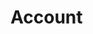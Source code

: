 # Account

<div class="row">
    <div class="col-12 col-sm-6">
        <documentation-content-card title="General" text="Accounts are how a user interacts with vimu. Accounts currently are linked to one email or one Google account." to="/docs/account/general"><documentation-content-card>
    </div>
    <div class="col-12 col-sm-6">
        <documentation-content-card title="Subscription" text="vimu offers different subscription tiers. By default, you are using the free Basic plan. To compare the different plans visit the pricing page." to="/docs/account/subscription"></documentation-content-card>
    </div>
</div>
